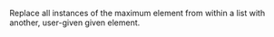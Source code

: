 Replace all instances of the maximum element from within a list with another, user-given given element.
